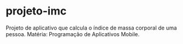 # projeto-imc
Projeto de aplicativo que calcula o índice de massa corporal de uma pessoa. Matéria: Programação de Aplicativos Mobile.
